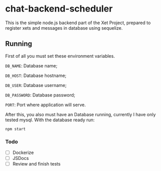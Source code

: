 # chat-backend-scheduler

This is the simple node.js backend part of the Xet Project, prepared to register xets and messages in database using sequelize.

## Running

First of all you must set these environment variables.

`DB_NAME`: Database name;

`DB_HOST`: Database hostname;

`DB_USER`: Database username;

`DB_PASSWORD`: Database password;

`PORT`: Port where application will serve.

After this, you also must have an Database running, currently I have only tested mysql. With the database ready run:

`npm start`

### Todo

- [ ] Dockerize
- [ ] JSDocs
- [ ] Review and finish tests